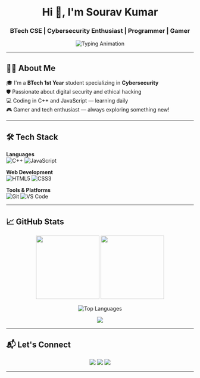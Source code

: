 <h1 align="center">Hi 👋, I'm Sourav Kumar</h1>
<h3 align="center">BTech CSE | Cybersecurity Enthusiast | Programmer | Gamer</h3>

<p align="center">
  <img src="https://readme-typing-svg.demolab.com?font=Fira+Code&weight=500&size=20&duration=3000&pause=1000&center=true&vCenter=true&width=435&lines=Cybersecurity+Student;C%2B%2B+%7C+JavaScript+Programmer;Web+Developer" alt="Typing Animation" />
</p>

---

## 🧑‍💻 About Me

🎓 I'm a **BTech 1st Year** student specializing in **Cybersecurity**  
🛡️ Passionate about digital security and ethical hacking  
💻 Coding in C++ and JavaScript — learning daily  
🎮 Gamer and tech enthusiast — always exploring something new!

---

## 🛠 Tech Stack

**Languages**  
![C++](https://img.shields.io/badge/C++-00599C?style=flat-square&logo=c%2B%2B&logoColor=white)
![JavaScript](https://img.shields.io/badge/JavaScript-F7DF1E?style=flat-square&logo=javascript&logoColor=black)

**Web Development**  
![HTML5](https://img.shields.io/badge/HTML5-E34F26?style=flat-square&logo=html5&logoColor=white)
![CSS3](https://img.shields.io/badge/CSS3-1572B6?style=flat-square&logo=css3&logoColor=white)

**Tools & Platforms**  
![Git](https://img.shields.io/badge/Git-F05032?style=flat-square&logo=git&logoColor=white)
![VS Code](https://img.shields.io/badge/VS_Code-007ACC?style=flat-square&logo=visual-studio-code&logoColor=white)

---

## 📈 GitHub Stats

<p align="center">
  <img src="https://github-readme-stats.vercel.app/api?username=itzsouravkumar&show_icons=true&theme=radical&count_private=true&hide_border=true" height="170" />
  <img src="https://github-readme-streak-stats.herokuapp.com/?user=itzsouravkumar&theme=radical&hide_border=true" height="170" />
</p>

<p align="center">
  <img src="https://github-readme-stats.vercel.app/api/top-langs/?username=itzsouravkumar&layout=compact&theme=radical&hide_border=true&cache_seconds=86400" alt="Top Languages" />
</p>

<p align="center">
  <img src="https://github-readme-activity-graph.vercel.app/graph?username=itzsouravkumar&theme=tokyo-night&area=true&hide_border=true" />
</p>

---

## 📬 Let's Connect

<p align="center">
  <a href="mailto:oyesourav05012006@gmail.com"><img src="https://img.shields.io/badge/Email-D14836?style=for-the-badge&logo=gmail&logoColor=white" /></a>
  <a href="https://instagram.com/itz_sour4v"><img src="https://img.shields.io/badge/Instagram-E4405F?style=for-the-badge&logo=instagram&logoColor=white" /></a>
  <a href="https://discord.com/users/itz_sour4v"><img src="https://img.shields.io/badge/Discord-5865F2?style=for-the-badge&logo=discord&logoColor=white" /></a>
</p>

---
